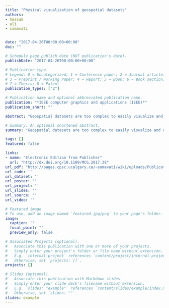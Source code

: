 ```yaml
---
title: "Physical visualization of geospatial datasets"
authors:
- hessam
- ali
- samavati


date: "2017-04-26T00:00:00+00:00"
doi: ""

# Schedule page publish date (NOT publication's date).
publishDate: "2017-04-26T00:00:00+00:00"

# Publication type.
# Legend: 0 = Uncategorized; 1 = Conference paper; 2 = Journal article;
# 3 = Preprint / Working Paper; 4 = Report; 5 = Book; 6 = Book section;
# 7 = Thesis; 8 = Patent
publication_types: ["2"]

# Publication name and optional abbreviated publication name.
publication: "*IEEE computer graphics and applications (IEEE)*"
publication_short: ""

abstract: "Geospatial datasets are too complex to easily visualize and understand on a computer screen. Combining digital fabrication with a discrete global grid system (DGGS) can produce physical models of the Earth for visualizing multiresolution geospatial datasets. This proposed approach includes a mechanism for attaching a set of 3D printed segments to produce a scalable model of the Earth. The authors have produced two models that support the attachment of different datasets both in 2D and 3D format."

# Summary. An optional shortened abstract.
summary: "Geospatial datasets are too complex to easily visualize and understand on a computer screen. Combining digital fabrication with a discrete global grid system (DGGS) can produce physical models of the Earth for visualizing multiresolution geospatial datasets. This proposed approach includes a mechanism for attaching a set of 3D printed segments to produce a scalable model of the Earth. The authors have produced two models that support the attachment of different datasets both in 2D and 3D format...."

tags: []
featured: false

links:
- name: "Electronic Edition from Publisher"
  url: "http://dx.doi.org/10.1109/MCG.2017.38"
url_pdf: "http://pages.cpsc.ucalgary.ca/~samavati/wiki/uploads/Publications/pdfs/physicalvisgds-cg2017-djavaherpour.pdf"
url_code: ''
url_dataset: ''
url_poster: ''
url_project: ''
url_slides: ''
url_source: ''
url_video: ''

# Featured image
# To use, add an image named `featured.jpg/png` to your page's folder. 
image:
  caption: ''
  focal_point: ""
  preview_only: false

# Associated Projects (optional).
#   Associate this publication with one or more of your projects.
#   Simply enter your project's folder or file name without extension.
#   E.g. `internal-project` references `content/project/internal-project/index.md`.
#   Otherwise, set `projects: []`.
projects: []

# Slides (optional).
#   Associate this publication with Markdown slides.
#   Simply enter your slide deck's filename without extension.
#   E.g. `slides: "example"` references `content/slides/example/index.md`.
#   Otherwise, set `slides: ""`.
slides: example
---
```

